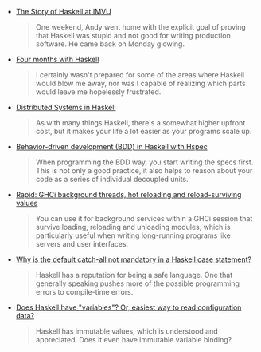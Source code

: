 <!-- 2016-06-16 -->

-   [The Story of Haskell at IMVU](https://chadaustin.me/2016/06/the-story-of-haskell-at-imvu/)

    > One weekend, Andy went home with the explicit goal of proving that Haskell was stupid and not good for writing production software. He came back on Monday glowing.

-   [Four months with Haskell](https://lexi-lambda.github.io/blog/2016/06/12/four-months-with-haskell/)

    > I certainly wasn't prepared for some of the areas where Haskell would blow me away, nor was I capable of realizing which parts would leave me hopelessly frustrated.

-   [Distributed Systems in Haskell](https://yager.io/Distributed/Distributed.html)

    > As with many things Haskell, there's a somewhat higher upfront cost, but it makes your life a lot easier as your programs scale up.

-   [Behavior-driven development (BDD) in Haskell with Hspec](https://www.stackbuilders.com/tutorials/haskell/bdd-in-haskell-with-hspec/)

    > When programming the BDD way, you start writing the specs first. This is not only a good practice, it also helps to reason about your code as a series of individual decoupled units.

-   [Rapid: GHCi background threads, hot reloading and reload-surviving values](https://hackage.haskell.org/package/rapid-0.1.1/docs/Rapid.html)

    > You can use it for background services within a GHCi session that survive loading, reloading and unloading modules, which is particularly useful when writing long-running programs like servers and user interfaces.

-   [Why is the default catch-all not mandatory in a Haskell case statement?](https://stackoverflow.com/questions/37782046/why-is-the-default-catch-all-not-mandatory-in-a-haskell-case-statement)

    > Haskell has a reputation for being a safe language. One that generally speaking pushes more of the possible programming errors to compile-time errors.

-   [Does Haskell have "variables"? Or, easiest way to read configuration data?](https://stackoverflow.com/questions/37770984/does-haskell-have-variables-or-easiest-way-to-read-configuration-data)

    > Haskell has immutable values, which is understood and appreciated. Does it even have immutable variable binding?
